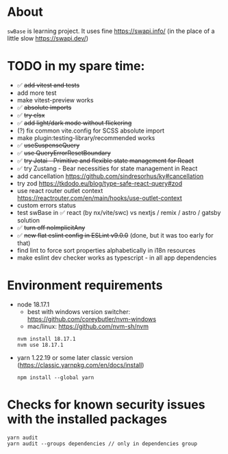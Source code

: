# About

`swBase` is learning project. It uses fine https://swapi.info/ (in the place of a little slow https://swapi.dev/)

# TODO in my spare time:
- ✅ ~~add vitest and tests~~
- add more test
- make vitest-preview works
- ✅ ~~absolute imports~~
- ✅ ~~try clsx~~
- ✅ ~~add light/dark mode without flickering~~
- (?) fix common vite.config for SCSS absolute import
- make plugin:testing-library/recommended works
- ✅ ~~useSuspenseQuery~~
- ✅ ~~use QueryErrorResetBoundary~~
- ✅ ~~try Jotai - Primitive and flexible state management for React~~
- ✅ try Zustang - Bear necessities for state management in React
- add cancellation https://github.com/sindresorhus/ky#cancellation
- try zod https://tkdodo.eu/blog/type-safe-react-query#zod
- use react router outlet context https://reactrouter.com/en/main/hooks/use-outlet-context
- custom errors status
- test swBase in ✅ react (by nx/vite/swc) vs nextjs / remix / astro / gatsby solution
- ✅ ~~turn off noImplicitAny~~
- ✅ ~~new flat eslint config in ESLint v9.0.0~~ (done, but it was too early for that)
- find lint to force sort properties alphabetically in i18n resources
- make eslint dev checker works as typescript - in all app dependencies

# Environment requirements

- node 18.17.1
  - best with windows version switcher: https://github.com/coreybutler/nvm-windows
  - mac/linux: https://github.com/nvm-sh/nvm
  ```
  nvm install 18.17.1
  nvm use 18.17.1
  ```
- yarn 1.22.19 or some later classic version (https://classic.yarnpkg.com/en/docs/install)
  ```
  npm install --global yarn
  ```

# Checks for known security issues with the installed packages

```
yarn audit
yarn audit --groups dependencies // only in dependencies group
```

